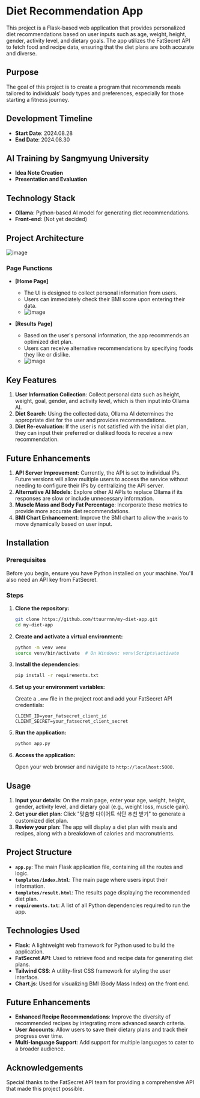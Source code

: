 # Diet Recommendation App

This project is a Flask-based web application that provides personalized diet recommendations based on user inputs such as age, weight, height, gender, activity level, and dietary goals. The app utilizes the FatSecret API to fetch food and recipe data, ensuring that the diet plans are both accurate and diverse.

## Purpose

The goal of this project is to create a program that recommends meals tailored to individuals' body types and preferences, especially for those starting a fitness journey.

## Development Timeline

- **Start Date**: 2024.08.28
- **End Date**: 2024.08.30

## AI Training by Sangmyung University

- **Idea Note Creation**
- **Presentation and Evaluation**

## Technology Stack

- **Ollama**: Python-based AI model for generating diet recommendations.
- **Front-end**: (Not yet decided)

## Project Architecture
![image](https://github.com/user-attachments/assets/b12a4d79-fb1d-4da0-ae42-0d90ece638fe)

### Page Functions

- **[Home Page]**
  - The UI is designed to collect personal information from users.
  - Users can immediately check their BMI score upon entering their data.
  - ![image](https://github.com/user-attachments/assets/1c7815c2-a512-4701-ac96-dace796b88b0)

- **[Results Page]**
  - Based on the user's personal information, the app recommends an optimized diet plan.
  - Users can receive alternative recommendations by specifying foods they like or dislike.
  - ![image](https://github.com/user-attachments/assets/98330f2e-15b2-4a36-bc5d-cf9643cd58dd )

## Key Features

1. **User Information Collection**: Collect personal data such as height, weight, goal, gender, and activity level, which is then input into Ollama AI.
2. **Diet Search**: Using the collected data, Ollama AI determines the appropriate diet for the user and provides recommendations.
3. **Diet Re-evaluation**: If the user is not satisfied with the initial diet plan, they can input their preferred or disliked foods to receive a new recommendation.

## Future Enhancements

1. **API Server Improvement**: Currently, the API is set to individual IPs. Future versions will allow multiple users to access the service without needing to configure their IPs by centralizing the API server.
2. **Alternative AI Models**: Explore other AI APIs to replace Ollama if its responses are slow or include unnecessary information.
3. **Muscle Mass and Body Fat Percentage**: Incorporate these metrics to provide more accurate diet recommendations.
4. **BMI Chart Enhancement**: Improve the BMI chart to allow the x-axis to move dynamically based on user input.

## Installation

### Prerequisites

Before you begin, ensure you have Python installed on your machine. You'll also need an API key from FatSecret.

### Steps

1. **Clone the repository:**

    ```bash
    git clone https://github.com/ttuurrnn/my-diet-app.git
    cd my-diet-app
    ```

2. **Create and activate a virtual environment:**

    ```bash
    python -m venv venv
    source venv/bin/activate  # On Windows: venv\Scripts\activate
    ```

3. **Install the dependencies:**

    ```bash
    pip install -r requirements.txt
    ```

4. **Set up your environment variables:**

    Create a `.env` file in the project root and add your FatSecret API credentials:

    ```plaintext
    CLIENT_ID=your_fatsecret_client_id
    CLIENT_SECRET=your_fatsecret_client_secret
    ```

5. **Run the application:**

    ```bash
    python app.py
    ```

6. **Access the application:**

    Open your web browser and navigate to `http://localhost:5000`.

## Usage

1. **Input your details**: On the main page, enter your age, weight, height, gender, activity level, and dietary goal (e.g., weight loss, muscle gain).
2. **Get your diet plan**: Click "맞춤형 다이어트 식단 추천 받기" to generate a customized diet plan.
3. **Review your plan**: The app will display a diet plan with meals and recipes, along with a breakdown of calories and macronutrients.

## Project Structure

- **`app.py`**: The main Flask application file, containing all the routes and logic.
- **`templates/index.html`**: The main page where users input their information.
- **`templates/result.html`**: The results page displaying the recommended diet plan.
- **`requirements.txt`**: A list of all Python dependencies required to run the app.

## Technologies Used

- **Flask**: A lightweight web framework for Python used to build the application.
- **FatSecret API**: Used to retrieve food and recipe data for generating diet plans.
- **Tailwind CSS**: A utility-first CSS framework for styling the user interface.
- **Chart.js**: Used for visualizing BMI (Body Mass Index) on the front end.

## Future Enhancements

- **Enhanced Recipe Recommendations**: Improve the diversity of recommended recipes by integrating more advanced search criteria.
- **User Accounts**: Allow users to save their dietary plans and track their progress over time.
- **Multi-language Support**: Add support for multiple languages to cater to a broader audience.

## Acknowledgements

Special thanks to the FatSecret API team for providing a comprehensive API that made this project possible.
